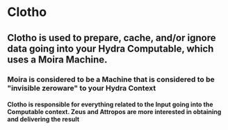 # Clotho
## Clotho is used to prepare, cache, and/or ignore data going into your Hydra Computable, which uses a Moira Machine.

### Moira is considered to be a Machine that is considered to be "invisible zeroware" to your Hydra Context
#### Clotho is responsible for everything related to the Input going into the Computable context. Zeus and Attropos are more interested in obtaining and delivering the result
